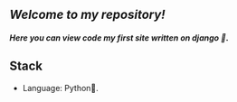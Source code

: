 ## _Welcome to my repository!_
#### _Here you can view code my first site written on django 💖._
## Stack
- Language: Python🐍.
